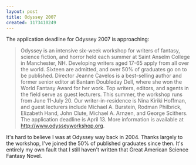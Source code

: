 ```yaml
---
layout: post
title: Odyssey 2007
created: 1173410249
---
```

The application deadline for Odyssey 2007 is approaching:

> Odyssey is an intensive six-week workshop for writers of fantasy, science fiction, and horror held each summer at Saint Anselm College in Manchester, NH.  Developing writers aged 17-65 apply from all over the world.  Sixteen are admitted, and over 50% of graduates go on to be published.<!--break-->  Director Jeanne Cavelos is a best-selling author and former senior editor at Bantam Doubleday Dell, where she won the World Fantasy Award for her work.  Top writers, editors, and agents in the field serve as guest lecturers.  This summer, the workshop runs from June 11-July 20.  Our writer-in-residence is Nina Kiriki Hoffman, and guest lecturers include Michael A. Burstein, Rodman Philbrick, Elizabeth Hand, John Clute, Michael A. Arnzen, and George Scithers.  The application deadline is April 13.  More information is available at <http://www.odysseyworkshop.org>.

It's hard to believe I was at Odyssey way back in 2004.  Thanks largely to the workshop, I've joined the 50% of published graduates since then.  It's entirely my own fault that I still haven't written that Great American Science Fantasy Novel.
